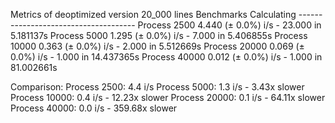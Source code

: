 Metrics of deoptimized version 20_000 lines
Benchmarks
Calculating -------------------------------------
        Process 2500      4.440  (± 0.0%) i/s -     23.000  in   5.181137s
        Process 5000      1.295  (± 0.0%) i/s -      7.000  in   5.406855s
       Process 10000      0.363  (± 0.0%) i/s -      2.000  in   5.512669s
       Process 20000      0.069  (± 0.0%) i/s -      1.000  in  14.437365s
       Process 40000      0.012  (± 0.0%) i/s -      1.000  in  81.002661s

Comparison:
        Process 2500:        4.4 i/s
        Process 5000:        1.3 i/s - 3.43x  slower
       Process 10000:        0.4 i/s - 12.23x  slower
       Process 20000:        0.1 i/s - 64.11x  slower
       Process 40000:        0.0 i/s - 359.68x  slower

